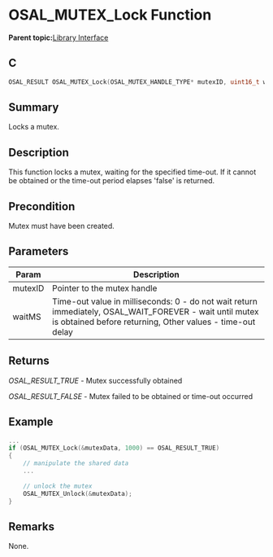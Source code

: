 # OSAL\_MUTEX\_Lock Function

**Parent topic:**[Library Interface](GUID-2729150D-D502-4BC4-BB41-653718EF531C.md)

## C

```c
OSAL_RESULT OSAL_MUTEX_Lock(OSAL_MUTEX_HANDLE_TYPE* mutexID, uint16_t waitMS)
```

## Summary

Locks a mutex.

## Description

This function locks a mutex, waiting for the specified time-out. If it cannot<br />be obtained or the time-out period elapses 'false' is returned.

## Precondition

Mutex must have been created.

## Parameters

|Param|Description|
|-----|-----------|
|mutexID|Pointer to the mutex handle|
|waitMS|Time-out value in milliseconds: 0 - do not wait return immediately, OSAL\_WAIT\_FOREVER - wait until mutex is obtained before returning, Other values - time-out delay|

## Returns

*OSAL\_RESULT\_TRUE* - Mutex successfully obtained

*OSAL\_RESULT\_FALSE* - Mutex failed to be obtained or time-out occurred

## Example

```c
...
if (OSAL_MUTEX_Lock(&mutexData, 1000) == OSAL_RESULT_TRUE)
{
    // manipulate the shared data
    ...
    
    // unlock the mutex
    OSAL_MUTEX_Unlock(&mutexData);
}
```

## Remarks

None.

